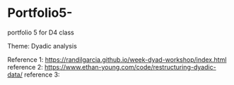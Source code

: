 # Portfolio5-
portfolio 5 for D4 class 

Theme: Dyadic analysis


Reference 1: https://randilgarcia.github.io/week-dyad-workshop/index.html
reference 2: https://www.ethan-young.com/code/restructuring-dyadic-data/
reference 3:
